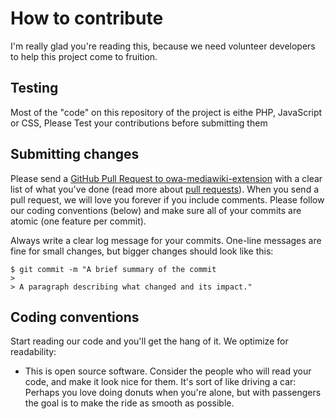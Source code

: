 # How to contribute

I'm really glad you're reading this, because we need volunteer developers to help this project come to fruition.

## Testing

Most of the "code" on this repository of the project is eithe PHP, JavaScript or CSS, Please Test your contributions before submitting them

## Submitting changes

Please send a [GitHub Pull Request to owa-mediawiki-extension](https://github.com/Open-Web-Analytics/owa-mediawiki-extension/pull/new/master) with a 
clear list of what you've done (read more about [pull requests](http://help.github.com/pull-requests/)). 
When you send a pull request, we will love you forever if you include comments. 
Please follow our coding conventions (below) and make sure all of your commits are atomic (one feature per commit).

Always write a clear log message for your commits. One-line messages are fine for small changes, but bigger changes should look like this:

    $ git commit -m "A brief summary of the commit
    > 
    > A paragraph describing what changed and its impact."

## Coding conventions

Start reading our code and you'll get the hang of it. We optimize for readability:

  * This is open source software. Consider the people who will read your code, and make it look nice for them. It's sort of like driving a car: Perhaps you love doing donuts when you're alone, but with passengers the goal is to make the ride as smooth as possible.
  


